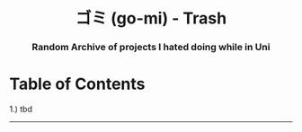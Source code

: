 <div align="center">
  <h1> ゴミ (go-mi) - Trash</h1>
  <h3> Random Archive of projects I hated doing while in Uni </h3>
</div>

# Table of Contents
1.) tbd <br>

---
